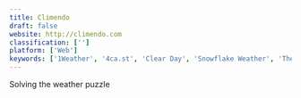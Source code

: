 ```yaml
---
title: Climendo
draft: false 
website: http://climendo.com
classification: ['']
platform: ['Web']
keywords: ['1Weather', '4ca.st', 'Clear Day', 'Snowflake Weather', 'The Weather Channel', 'Today Weather', 'Weatherspark', 'YoWindow', 'Your Local Weather']
---
```

Solving the weather puzzle